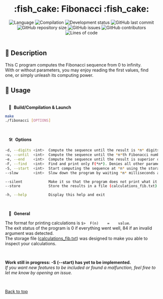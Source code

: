 <div align="center" id="top">
    <h1 markdown="1">:fish_cake: Fibonacci :fish_cake:</h1>
</div>

<div align="center">
    <img alt="Language" src="https://img.shields.io/badge/language-C-blue?logo=c" />
    <img alt="Compilation" src="https://img.shields.io/badge/compilation-via_Makefile-blue" />
    <img alt="Development status" src="https://img.shields.io/badge/development-interrupted-red?logo=windows-terminal" />
    <img alt="GitHub last commit" src="https://img.shields.io/github/last-commit/QuentindiMeo/Fibonacci?color=blueviolet&logo=clarifai" />
</div>
<div align="center">
    <img alt="GitHub repository size" src="https://img.shields.io/github/repo-size/QuentindiMeo/Fibonacci?color=blue&logo=frontify" />
    <img alt="GitHub issues" src="https://img.shields.io/github/issues/QuentindiMeo/Fibonacci?color=green&logo=target" />
    <img alt="GitHub contributors" src="https://img.shields.io/github/contributors/QuentindiMeo/Fibonacci?color=red&logo=stackedit" />
    <img alt="Lines of code" src="https://tokei.rs/b1/github/QuentindiMeo/Fibonacci?category=code" />
</div>
&#xa0;

## :memo: Description

This C program computes the Fibonacci sequence from 0 to infinity.  
With or without parameters, you may enjoy reading the first values, find one, or simply unleash its computing power.

## :abacus: Usage

&#xa0;  
&nbsp;&nbsp; :checkered_flag:&nbsp; **Build/Compilation & Launch**

``` bash
make
./fibonacci [OPTIONS]
```

&#xa0;

&nbsp;&nbsp; :hammer_and_wrench:&nbsp; **Options**

``` bash
-d, --digits <int>  Compute the sequence until the result is *n* digits long
-u, --until  <int>  Compute the sequence until the *n*th Fibonacci number
-e, --end    <int>  Compute the sequence until the result is superior or equal to *n*
-F, --find   <int>  Find and print only F(*n*). Denies all other parameters
-S, --start  <int>  Start computing the sequence at *n* using the storage file (see --store)
--slow       <int>  Slow down the program by waiting *n* milliseconds after every iteration (max 100,000)

--silent            Make it so that the program does not print what it finds.
--store             Store the results in a file (calculations_fib.txt).

-h, --help          Display this help and exit
```

&#xa0;

&nbsp;&nbsp; :test_tube:&nbsp; **General**

The format for printing calculations is `$>  F(n)    =    value`.  
The exit status of the program is 0 if everything went well, 84 if an invalid argument was detected.  
The storage file ([calculations_fib.txt](./calculations_fib.txt)) was designed to make you able to inspect your calculations.

&#xa0;

**Work still in progress: -S (--start) has yet to be implemented.**  
*If you want new features to be included or found a malfunction, feel free to let me know by opening an issue.*

&#xa0;

[Back to top](#top)
